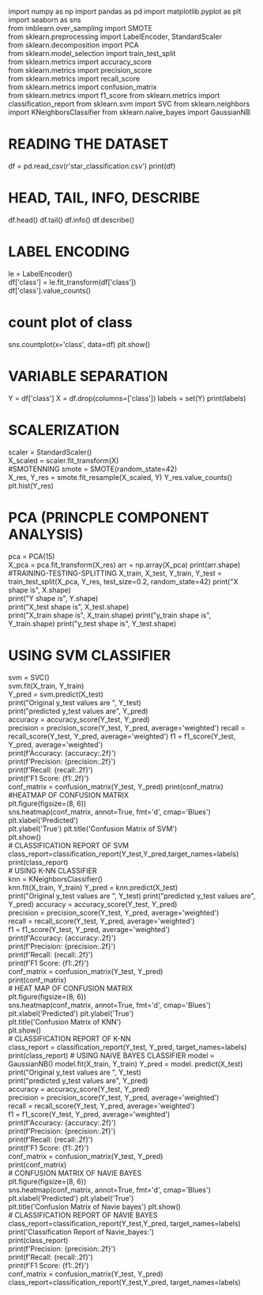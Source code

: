 import numpy as np 
import pandas as pd 
import matplotlib.pyplot as plt 
import seaborn as sns  
from imblearn.over_sampling import SMOTE  
from sklearn.preprocessing import LabelEncoder, StandardScaler  
from sklearn.decomposition import PCA  
from sklearn.model_selection import train_test_split  
from sklearn.metrics import accuracy_score  
from sklearn.metrics import precision_score  
from sklearn.metrics import recall_score  
from sklearn.metrics import confusion_matrix  
from sklearn.metrics import f1_score 
from sklearn.metrics import classification_report 
from sklearn.svm import SVC 
from sklearn.neighbors import KNeighborsClassifier 
from sklearn.naive_bayes import GaussianNB 
# READING THE DATASET 
df = pd.read_csv(r'star_classification.csv') 
print(df) 
# HEAD, TAIL, INFO, DESCRIBE 
df.head() 
df.tail() 
df.info() 
df.describe() 
# LABEL ENCODING 
le = LabelEncoder()  
df['class'] = le.fit_transform(df['class'])  
df['class'].value_counts()  
# count plot of class  
sns.countplot(x='class', data=df) plt.show()  
# VARIABLE SEPARATION  
Y = df['class'] 
X = df.drop(columns=['class']) 
labels = set(Y) print(labels)  
# SCALERIZATION 
scaler = StandardScaler()  
X_scaled = scaler.fit_transform(X)  
#SMOTENNING 
smote = SMOTE(random_state=42)  
X_res, Y_res = smote.fit_resample(X_scaled, Y) 
Y_res.value_counts() 
plt.hist(Y_res)  
# PCA (PRINCPLE COMPONENT ANALYSIS)  
pca = PCA(15)  
X_pca = pca.fit_transform(X_res) 
arr = np.array(X_pca) print(arr.shape)  
#TRAINING-TESTING-SPLITTING 
X_train, X_test, Y_train, Y_test = train_test_split(X_pca, Y_res, test_size=0.2, random_state=42) 
print("X shape is", X.shape)  
print("Y shape is", Y.shape)  
print("X_test shape is", X_test.shape)  
print("X_train shape is", X_train.shape) 
print("y_train shape is", Y_train.shape) 
print("y_test shape is", Y_test.shape) 
# USING SVM CLASSIFIER  
svm = SVC()  
svm.fit(X_train, Y_train)  
Y_pred = svm.predict(X_test)  
print("Original y_test values are ", Y_test)  
print("predicted y_test values are", Y_pred)  
accuracy = accuracy_score(Y_test, Y_pred)  
precision = precision_score(Y_test, Y_pred, average='weighted') 
recall = recall_score(Y_test, Y_pred, average='weighted') 
f1 = f1_score(Y_test, Y_pred, average='weighted')  
print(f'Accuracy: {accuracy:.2f}')  
 print(f'Precision: {precision:.2f}')  
         print(f'Recall: {recall:.2f}')  
         print(f'F1 Score: {f1:.2f}')  
         conf_matrix = confusion_matrix(Y_test, Y_pred) 
         print(conf_matrix) 
         #HEATMAP OF CONFUSION MATRIX  
         plt.figure(figsize=(8, 6))  
         sns.heatmap(conf_matrix, annot=True, fmt='d', cmap='Blues') 
         plt.xlabel('Predicted')  
         plt.ylabel('True') 
         plt.title('Confusion Matrix of SVM')  
         plt.show()  
         # CLASSIFICATION REPORT OF SVM 
         class_report=classification_report(Y_test,Y_pred,target_names=labels)                        
         print(class_report)  
         # USING K-NN CLASSIFIER  
         knn = KNeighborsClassifier()  
         knn.fit(X_train, Y_train) 
         Y_pred = knn.predict(X_test)  
         print("Original y_test values are ", Y_test) 
         print("predicted y_test values are", Y_pred) 
         accuracy = accuracy_score(Y_test, Y_pred)  
         precision = precision_score(Y_test, Y_pred, average='weighted')  
         recall = recall_score(Y_test, Y_pred, average='weighted')  
         f1 = f1_score(Y_test, Y_pred, average='weighted')  
         print(f'Accuracy: {accuracy:.2f}')  
         print(f'Precision: {precision:.2f}')  
         print(f'Recall: {recall:.2f}')  
         print(f'F1 Score: {f1:.2f}')  
         conf_matrix = confusion_matrix(Y_test, Y_pred)  
        print(conf_matrix)  
        # HEAT MAP OF CONFUSION MATRIX  
        plt.figure(figsize=(8, 6))  
        sns.heatmap(conf_matrix, annot=True, fmt='d', cmap='Blues')  
        plt.xlabel('Predicted')   plt.ylabel('True')  
         plt.title('Confusion Matrix of KNN')  
         plt.show()  
         # CLASSIFICATION REPORT OF K-NN  
         class_report = classification_report(Y_test, Y_pred, target_names=labels)    
         print(class_report) 
         # USING NAIVE BAYES CLASSIFIER 
         model = GaussianNB() model.fit(X_train, Y_train) 
         Y_pred = model. predict(X_test) 
         print("Original y_test values are ", Y_test)  
         print("predicted y_test values are", Y_pred)  
         accuracy = accuracy_score(Y_test, Y_pred)  
         precision = precision_score(Y_test, Y_pred, average='weighted')  
         recall = recall_score(Y_test, Y_pred, average='weighted')  
         f1 = f1_score(Y_test, Y_pred, average='weighted')  
         print(f'Accuracy: {accuracy:.2f}')  
         print(f'Precision: {precision:.2f}')  
         print(f'Recall: {recall:.2f}')  
         print(f'F1 Score: {f1:.2f}')  
         conf_matrix = confusion_matrix(Y_test, Y_pred)  
         print(conf_matrix)  
         # CONFUSION MATRIX OF NAVIE BAYES  
         plt.figure(figsize=(8, 6))  
         sns.heatmap(conf_matrix, annot=True, fmt='d', cmap='Blues') 
         plt.xlabel('Predicted') plt.ylabel('True')  
         plt.title('Confusion Matrix of Navie bayes')    plt.show()  
         # CLASSIFICATION REPORT OF NAVIE BAYES  
         class_report=classification_report(Y_test,Y_pred, target_names=labels) 
         print('Classification Report of Navie_bayes:')  
         print(class_report)  
        print(f'Precision: {precision:.2f}')  
         print(f'Recall: {recall:.2f}')  
         print(f'F1 Score: {f1:.2f}')  
         conf_matrix = confusion_matrix(Y_test, Y_pred)  
         class_report=classification_report(Y_test,Y_pred, target_names=labels) 

